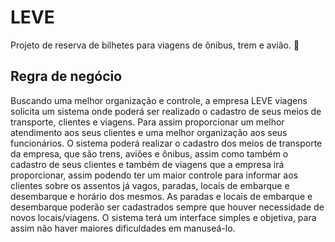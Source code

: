 # LEVE
Projeto de reserva de bilhetes para viagens de ônibus, trem e avião. 🚂


## Regra de negócio

Buscando uma melhor organização e controle, a empresa LEVE viagens solicita um sistema onde poderá ser realizado o cadastro de seus meios de transporte, clientes e viagens. Para assim proporcionar um melhor atendimento aos seus clientes e uma melhor organização aos seus funcionários.
O sistema poderá realizar o cadastro dos meios de transporte da empresa, que são trens, aviões e ônibus, assim como também o cadastro de seus clientes e também de viagens que a empresa irá proporcionar, assim podendo ter um maior controle para informar aos clientes sobre os assentos já vagos, paradas, locais de embarque e desembarque e horário dos mesmos.
As paradas e locais de embarque e desembarque poderão ser cadastrados sempre que houver necessidade de novos locais/viagens.
O sistema terá um interface simples e objetiva, para assim não haver maiores dificuldades em manuseá-lo.

